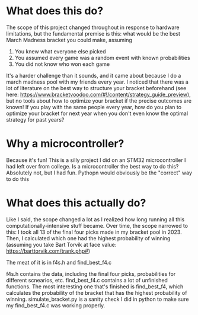 # What does this do?
The scope of this project changed throughout in response to hardware limitations, but the fundamental premise is this: what would be the best March Madness bracket you could make, assuming
1. You knew what everyone else picked
2. You assumed every game was a random event with known probabilities
3. You did not know who won each game

It's a harder challenge than it sounds, and it came about because I do a march madness pool with my friends every year. I noticed that there was a lot of literature on the best way to structure your bracket beforehand (see here: https://www.bracketvoodoo.com/#!/content/strategy_guide_preview), but no tools about how to optimize your bracket if the precise outcomes are known! If you play with the same people every year, how do you plan to optimize your bracket for next year when you don't even know the optimal strategy for past years?

# Why a microcontroller?
Because it's fun! This is a silly project I did on an STM32 microcontroller I had left over from college. Is a microcontroller the best way to do this? Absolutely not, but I had fun. Pythopn would obviously be the "correct" way to do this

# What does this actually do?

Like I said, the scope changed a lot as I realized how long running all this computationally-intensive stuff became. Over time, the scope narrowed to this: I took all 13 of the final four picks made in my bracket pool in 2023. Then, I calculated which one had the highest probability of winning (assuming you take Bart Torvik at face value: https://barttorvik.com/trank.php#)

The meat of it is in f4s.h and find_best_f4.c

f4s.h contains the data, including the final four picks, probabilities for different scnearios, etc.
find_best_f4.c contains a lot of unfinished functions. The most interesting one that's finished is find_best_f4, which calculates the probability of the bracket that has the highest probability of winning. 
simulate_bracket.py is a sanity check I did in python to make sure my find_best_f4.c was working properly.
